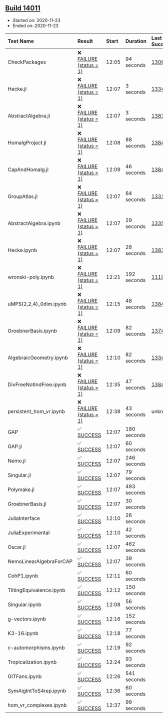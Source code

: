 ## [Build 14011](https://oscarci.mathematik.uni-kl.de/job/oscar/14011/)

* Started on: 2020-11-23
* Ended on: 2020-11-23

| Test Name    | Result | Start | Duration | Last Success | First Failure |
|:-------------|:-------|:------|:---------|:-------------|:--------------|
| CheckPackages | ❌ [FAILURE (status = 1)](https://oscarci.mathematik.uni-kl.de/job/oscar/14011/artifact/logs/build-14011/CheckPackages.log) | 12:05 | 94 seconds | [13085](https://oscarci.mathematik.uni-kl.de/job/oscar/13085/) | [13086](https://oscarci.mathematik.uni-kl.de/job/oscar/13086/) |
| Hecke.jl | ❌ [FAILURE (status = 1)](https://oscarci.mathematik.uni-kl.de/job/oscar/14011/artifact/logs/build-14011/Hecke.jl.log) | 12:07 | 3 seconds | [13341](https://oscarci.mathematik.uni-kl.de/job/oscar/13341/) | [13342](https://oscarci.mathematik.uni-kl.de/job/oscar/13342/) |
| AbstractAlgebra.jl | ❌ [FAILURE (status = 1)](https://oscarci.mathematik.uni-kl.de/job/oscar/14011/artifact/logs/build-14011/AbstractAlgebra.jl.log) | 12:07 | 3 seconds | [13837](https://oscarci.mathematik.uni-kl.de/job/oscar/13837/) | [13838](https://oscarci.mathematik.uni-kl.de/job/oscar/13838/) |
| HomalgProject.jl | ❌ [FAILURE (status = 1)](https://oscarci.mathematik.uni-kl.de/job/oscar/14011/artifact/logs/build-14011/HomalgProject.jl.log) | 12:08 | 88 seconds | [13845](https://oscarci.mathematik.uni-kl.de/job/oscar/13845/) | [13846](https://oscarci.mathematik.uni-kl.de/job/oscar/13846/) |
| CapAndHomalg.jl | ❌ [FAILURE (status = 1)](https://oscarci.mathematik.uni-kl.de/job/oscar/14011/artifact/logs/build-14011/CapAndHomalg.jl.log) | 12:09 | 46 seconds | [13845](https://oscarci.mathematik.uni-kl.de/job/oscar/13845/) | [13846](https://oscarci.mathematik.uni-kl.de/job/oscar/13846/) |
| GroupAtlas.jl | ❌ [FAILURE (status = 1)](https://oscarci.mathematik.uni-kl.de/job/oscar/14011/artifact/logs/build-14011/GroupAtlas.jl.log) | 12:07 | 64 seconds | [13311](https://oscarci.mathematik.uni-kl.de/job/oscar/13311/) | [13312](https://oscarci.mathematik.uni-kl.de/job/oscar/13312/) |
| AbstractAlgebra.ipynb | ❌ [FAILURE (status = 1)](https://oscarci.mathematik.uni-kl.de/job/oscar/14011/artifact/logs/build-14011/AbstractAlgebra.ipynb.log) | 12:07 | 29 seconds | [13355](https://oscarci.mathematik.uni-kl.de/job/oscar/13355/) | [13356](https://oscarci.mathematik.uni-kl.de/job/oscar/13356/) |
| Hecke.ipynb | ❌ [FAILURE (status = 1)](https://oscarci.mathematik.uni-kl.de/job/oscar/14011/artifact/logs/build-14011/Hecke.ipynb.log) | 12:07 | 28 seconds | [13837](https://oscarci.mathematik.uni-kl.de/job/oscar/13837/) | [13838](https://oscarci.mathematik.uni-kl.de/job/oscar/13838/) |
| wronski-poly.ipynb | ❌ [FAILURE (status = 1)](https://oscarci.mathematik.uni-kl.de/job/oscar/14011/artifact/logs/build-14011/wronski-poly.ipynb.log) | 12:21 | 192 seconds | [11192](https://oscarci.mathematik.uni-kl.de/job/oscar/11192/) | [11193](https://oscarci.mathematik.uni-kl.de/job/oscar/11193/) |
| uMPS(2,2,4)_0dim.ipynb | ❌ [FAILURE (status = 1)](https://oscarci.mathematik.uni-kl.de/job/oscar/14011/artifact/logs/build-14011/uMPS-2-2-4-_0dim.ipynb.log) | 12:15 | 48 seconds | [13841](https://oscarci.mathematik.uni-kl.de/job/oscar/13841/) | [13842](https://oscarci.mathematik.uni-kl.de/job/oscar/13842/) |
| GroebnerBasis.ipynb | ❌ [FAILURE (status = 1)](https://oscarci.mathematik.uni-kl.de/job/oscar/14011/artifact/logs/build-14011/GroebnerBasis.ipynb.log) | 12:09 | 82 seconds | [13748](https://oscarci.mathematik.uni-kl.de/job/oscar/13748/) | [13749](https://oscarci.mathematik.uni-kl.de/job/oscar/13749/) |
| AlgebraicGeometry.ipynb | ❌ [FAILURE (status = 1)](https://oscarci.mathematik.uni-kl.de/job/oscar/14011/artifact/logs/build-14011/AlgebraicGeometry.ipynb.log) | 12:10 | 82 seconds | [13341](https://oscarci.mathematik.uni-kl.de/job/oscar/13341/) | [13342](https://oscarci.mathematik.uni-kl.de/job/oscar/13342/) |
| DivFreeNotIndFree.ipynb | ❌ [FAILURE (status = 1)](https://oscarci.mathematik.uni-kl.de/job/oscar/14011/artifact/logs/build-14011/DivFreeNotIndFree.ipynb.log) | 12:35 | 47 seconds | [13845](https://oscarci.mathematik.uni-kl.de/job/oscar/13845/) | [13846](https://oscarci.mathematik.uni-kl.de/job/oscar/13846/) |
| persistent_hom_vr.ipynb | ❌ [FAILURE (status = 1)](https://oscarci.mathematik.uni-kl.de/job/oscar/14011/artifact/logs/build-14011/persistent_hom_vr.ipynb.log) | 12:38 | 43 seconds | unknown | unknown |
| GAP | ✅ [SUCCESS](https://oscarci.mathematik.uni-kl.de/job/oscar/14011/artifact/logs/build-14011/GAP.log) | 12:07 | 180 seconds |  |  |
| GAP.jl | ✅ [SUCCESS](https://oscarci.mathematik.uni-kl.de/job/oscar/14011/artifact/logs/build-14011/GAP.jl.log) | 12:07 | 60 seconds |  |  |
| Nemo.jl | ✅ [SUCCESS](https://oscarci.mathematik.uni-kl.de/job/oscar/14011/artifact/logs/build-14011/Nemo.jl.log) | 12:07 | 246 seconds |  |  |
| Singular.jl | ✅ [SUCCESS](https://oscarci.mathematik.uni-kl.de/job/oscar/14011/artifact/logs/build-14011/Singular.jl.log) | 12:07 | 79 seconds |  |  |
| Polymake.jl | ✅ [SUCCESS](https://oscarci.mathematik.uni-kl.de/job/oscar/14011/artifact/logs/build-14011/Polymake.jl.log) | 12:07 | 493 seconds |  |  |
| GroebnerBasis.jl | ✅ [SUCCESS](https://oscarci.mathematik.uni-kl.de/job/oscar/14011/artifact/logs/build-14011/GroebnerBasis.jl.log) | 12:07 | 30 seconds |  |  |
| JuliaInterface | ✅ [SUCCESS](https://oscarci.mathematik.uni-kl.de/job/oscar/14011/artifact/logs/build-14011/JuliaInterface.log) | 12:10 | 26 seconds |  |  |
| JuliaExperimental | ✅ [SUCCESS](https://oscarci.mathematik.uni-kl.de/job/oscar/14011/artifact/logs/build-14011/JuliaExperimental.log) | 12:10 | 42 seconds |  |  |
| Oscar.jl | ✅ [SUCCESS](https://oscarci.mathematik.uni-kl.de/job/oscar/14011/artifact/logs/build-14011/Oscar.jl.log) | 12:07 | 462 seconds |  |  |
| NemoLinearAlgebraForCAP | ✅ [SUCCESS](https://oscarci.mathematik.uni-kl.de/job/oscar/14011/artifact/logs/build-14011/NemoLinearAlgebraForCAP.log) | 12:07 | 39 seconds |  |  |
| CohP1.ipynb | ✅ [SUCCESS](https://oscarci.mathematik.uni-kl.de/job/oscar/14011/artifact/logs/build-14011/CohP1.ipynb.log) | 12:11 | 60 seconds |  |  |
| TiltingEquivalence.ipynb | ✅ [SUCCESS](https://oscarci.mathematik.uni-kl.de/job/oscar/14011/artifact/logs/build-14011/TiltingEquivalence.ipynb.log) | 12:12 | 150 seconds |  |  |
| Singular.ipynb | ✅ [SUCCESS](https://oscarci.mathematik.uni-kl.de/job/oscar/14011/artifact/logs/build-14011/Singular.ipynb.log) | 12:08 | 56 seconds |  |  |
| g-vectors.ipynb | ✅ [SUCCESS](https://oscarci.mathematik.uni-kl.de/job/oscar/14011/artifact/logs/build-14011/g-vectors.ipynb.log) | 12:16 | 152 seconds |  |  |
| K3-16.ipynb | ✅ [SUCCESS](https://oscarci.mathematik.uni-kl.de/job/oscar/14011/artifact/logs/build-14011/K3-16.ipynb.log) | 12:18 | 77 seconds |  |  |
| c-automorphisms.ipynb | ✅ [SUCCESS](https://oscarci.mathematik.uni-kl.de/job/oscar/14011/artifact/logs/build-14011/c-automorphisms.ipynb.log) | 12:19 | 92 seconds |  |  |
| Tropicalization.ipynb | ✅ [SUCCESS](https://oscarci.mathematik.uni-kl.de/job/oscar/14011/artifact/logs/build-14011/Tropicalization.ipynb.log) | 12:24 | 93 seconds |  |  |
| GITFans.ipynb | ✅ [SUCCESS](https://oscarci.mathematik.uni-kl.de/job/oscar/14011/artifact/logs/build-14011/GITFans.ipynb.log) | 12:26 | 541 seconds |  |  |
| SymAlgIntToS4rep.ipynb | ✅ [SUCCESS](https://oscarci.mathematik.uni-kl.de/job/oscar/14011/artifact/logs/build-14011/SymAlgIntToS4rep.ipynb.log) | 12:36 | 60 seconds |  |  |
| hom_vr_complexes.ipynb | ✅ [SUCCESS](https://oscarci.mathematik.uni-kl.de/job/oscar/14011/artifact/logs/build-14011/hom_vr_complexes.ipynb.log) | 12:37 | 99 seconds |  |  |
